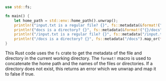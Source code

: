 ```rust
use std::fs;

fn main() {
    let home_path = std::env::home_path().unwrap();
    println!("input.txt is a regular file? {}", fs::metadata(&format!("{}/input.txt", home_path)).map_or(false, |m| m.is_file()));
    println!("docs is a directory? {}", fs::metadata(&format!("{}/docs", home_path)).map_or(false, |m| m.is_dir()));
    println!("/input.txt is a regular file? {}", fs::metadata("/input.txt").map_or(false, |m| m.is_file()));
    println!("/docs is a directory? {}", fs::metadata("/docs").map_or(false, |m| m.is_dir()));
}
```
This Rust code uses the `fs` crate to get the metadata of the file and directory in the current working directory. The `format!` macro is used to concatenate the home path and the names of the files or directories. If a directory does not exist, this returns an error which we unwrap and map it to false if true.
